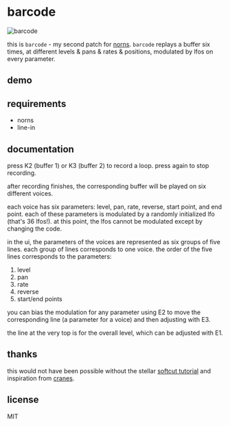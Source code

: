 # barcode

![barcode](https://user-images.githubusercontent.com/6550035/89963709-3031cb80-dbfd-11ea-8aa2-486e7f2e10bf.gif)

this is `barcode` - my second patch for [norns](https://monome.org/docs/norns/). `barcode` replays a buffer six times, at different levels & pans & rates & positions, modulated by lfos on every parameter.

## demo

## requirements

- norns
- line-in

## documentation

press K2 (buffer 1) or K3 (buffer 2) to record a loop. press again to stop recording.

after recording finishes, the corresponding buffer will be played on six different voices. 

each voice has six parameters: level, pan, rate, reverse, start point, and end point. each of these parameters is modulated by a randomly initialized lfo (that's 36 lfos!). at this point, the lfos cannot be modulated except by changing the code.

in the ui, the parameters of the voices are represented as six groups of five lines. each group of lines corresponds to one voice. the order of the five lines corresponds to the parameters:

1. level
2. pan 
3. rate
4. reverse
5. start/end points

you can bias the modulation for any parameter using E2 to move the corresponding line (a parameter for a voice) and then adjusting with E3.

the line at the very top is for the overall level, which can be adjusted with E1.

## thanks

this would not have been possible without the stellar [softcut tutorial](https://monome.org/docs/norns/softcut/) and inspiration from [cranes](https://llllllll.co/t/cranes). 

## license

MIT



